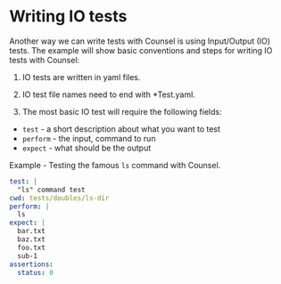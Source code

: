 # Writing IO tests

Another way we can write tests with Counsel is using Input/Output (IO) tests. The example will show basic conventions and steps for writing IO tests with Counsel:

1. IO tests are written in yaml files.

2. IO test file names need to end with \*Test.yaml.

3. The most basic IO test will require the following fields:
  - `test` - a short description about what you want to test
  - `perform` - the input, command to run
  - `expect` - what should be the output

Example - Testing the famous `ls` command with Counsel.

```yaml
test: |
  "ls" command test
cwd: tests/doubles/ls-dir
perform: |
  ls
expect: |
  bar.txt
  baz.txt
  foo.txt
  sub-1
assertions:
  status: 0
```